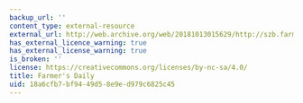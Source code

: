 ```yaml
---
backup_url: ''
content_type: external-resource
external_url: http://web.archive.org/web/20181013015629/http://szb.farmer.com.cn/nmrb/html/2016-09/30/nbs.D110000nmrb_01.htm
has_external_licence_warning: true
has_external_license_warning: true
is_broken: ''
license: https://creativecommons.org/licenses/by-nc-sa/4.0/
title: Farmer's Daily
uid: 18a6cfb7-bf94-49d5-8e9e-d979c6825c45
---
```

